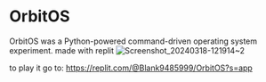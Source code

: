 
# OrbitOS
OrbitOS was a Python-powered command-driven operating system experiment. 
made with replit
![Screenshot_20240318-121914~2](https://github.com/blank9485/OrbitOS/assets/137871802/fddd736d-1e45-4b83-a236-c892aae3e04b)

to play it go to:
https://replit.com/@Blank9485999/OrbitOS?s=app
